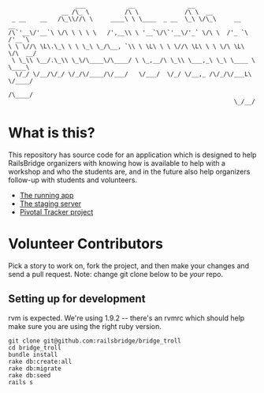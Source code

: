 ```
                   ___            __               __
               __ /\_ \          /\ \             /\ \  __
 _ __    __   /\_\\//\ \     ____\ \ \____  _ __  \_\ \/\_\     __      __
/\`'__\/'__`\ \/\ \ \ \ \   /',__\\ \ '__`\/\`'__\/'_` \/\ \  /'_ `\  /'__`\
\ \ \//\ \L\.\_\ \ \ \_\ \_/\__, `\\ \ \L\ \ \ \//\ \L\ \ \ \/\ \L\ \/\  __/
 \ \_\\ \__/.\_\\ \_\/\____\/\____/ \ \_,__/\ \_\\ \___,_\ \_\ \____ \ \____\
  \/_/ \/__/\/_/ \/_/\/____/\/___/   \/___/  \/_/ \/__,_ /\/_/\/___L\ \/____/
                                                                /\____/
                                                                \_/__/

```
# What is this?

This repository has source code for an application which is designed to help RailsBridge organizers with knowing how is available to help with a workshop and who the students are, and in the future also help organizers follow-up with students and volunteers.

* [The running app](http://bridgetroll.herokuapp.com/)
* [The staging server](http://bridgetroll-staging.herokuapp.com/)
* [Pivotal Tracker project](https://www.pivotaltracker.com/projects/388105)

# Volunteer Contributors

Pick a story to work on, fork the project, and then make your changes and send a pull request.  Note: change git clone below to be *your* repo.

## Setting up for development

rvm is expected.  We're using 1.9.2 -- there's an rvmrc which should help make sure you are using the right ruby version.

```
git clone git@github.com:railsbridge/bridge_troll
cd bridge_troll
bundle install
rake db:create:all
rake db:migrate
rake db:seed
rails s
```
